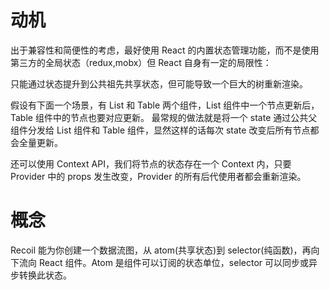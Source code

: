 # 动机

出于兼容性和简便性的考虑，最好使用 React 的内置状态管理功能，而不是使用第三方的全局状态（redux,mobx）但 React 自身有一定的局限性：

只能通过状态提升到公共祖先共享状态，但可能导致一个巨大的树重新渲染。

假设有下面一个场景，有 List 和 Table 两个组件，List 组件中一个节点更新后，Table 组件中的节点也要对应更新。
最常规的做法就是将一个 state 通过公共父组件分发给 List 组件和 Table 组件，显然这样的话每次 state 改变后所有节点都会全量更新。

还可以使用 Context API，我们将节点的状态存在一个 Context 内，只要 Provider 中的 props 发生改变，Provider 的所有后代使用者都会重新渲染。

# 概念

Recoil 能为你创建一个数据流图，从 atom(共享状态)到 selector(纯函数)，再向下流向 React 组件。Atom 是组件可以订阅的状态单位，selector 可以同步或异步转换此状态。
